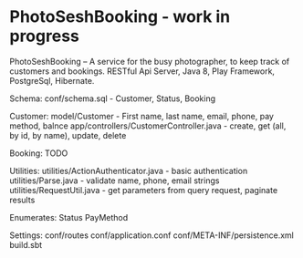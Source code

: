 # PhotoSeshBooking - work in progress
PhotoSeshBooking – A service for the busy photographer, to keep track of customers and bookings. 
RESTful Api Server, Java 8, Play Framework, PostgreSql, Hibernate.

Schema: conf/schema.sql - Customer, Status, Booking

Customer:
model/Customer - First name, last name, email, phone, pay method, balnce
app/controllers/CustomerController.java - create, get (all, by id, by name), update, delete

Booking: TODO

Utilities:
utilities/ActionAuthenticator.java - basic authentication
utilities/Parse.java - validate name, phone, email strings
utilities/RequestUtil.java - get parameters from query request, paginate results

Enumerates:
Status
PayMethod

Settings:
conf/routes
conf/application.conf
conf/META-INF/persistence.xml
build.sbt

